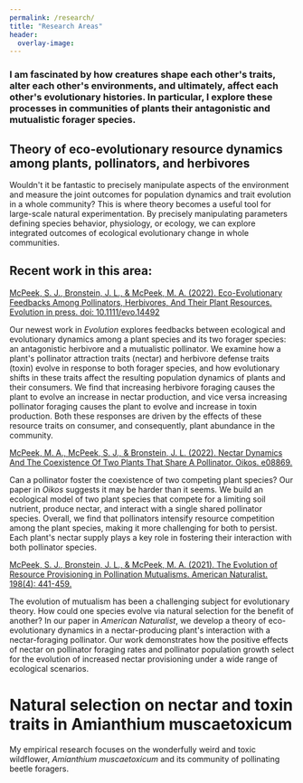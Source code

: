 ```yaml
---
permalink: /research/
title: "Research Areas"
header:
  overlay-image: 
---
```


### I am fascinated by how creatures shape each other's traits, alter each other's environments, and ultimately, affect each other's evolutionary histories. In particular, I explore these processes in communities of plants their antagonistic and mutualistic forager species.

## Theory of eco-evolutionary resource dynamics among plants, pollinators, and herbivores

Wouldn't it be fantastic to precisely manipulate aspects of the environment and measure the joint outcomes for population dynamics and trait evolution in a whole community? This is where theory becomes a useful tool for large-scale natural experimentation. By precisely manipulating parameters defining species behavior, physiology, or ecology, we can explore integrated outcomes of ecological evolutionary change in whole communities.

## Recent work in this area:

[McPeek, S. J., Bronstein, J. L., & McPeek, M. A. (2022). Eco-Evolutionary Feedbacks Among Pollinators, Herbivores, And Their Plant Resources. Evolution in press. doi: 10.1111/evo.14492](https://doi.org/10.1111/evo.14492)

Our newest work in <i>Evolution</i> explores feedbacks between ecological and evolutionary dynamics among a plant species and its two forager species: an antagonistic herbivore and a mutualistic pollinator. We examine how a plant's pollinator attraction traits (nectar) and herbivore defense traits (toxin) evolve in response to both forager species, and how evolutionary shifts in these traits affect the resulting population dynamics of plants and their consumers. We find that increasing herbivore foraging causes the plant to evolve an increase in nectar production, and vice versa increasing pollinator foraging causes the plant to evolve and increase in toxin production. Both these responses are driven by the effects of these resource traits on consumer, and consequently, plant abundance in the community.


[McPeek, M. A., McPeek, S. J., & Bronstein, J. L. (2022). Nectar Dynamics And The Coexistence Of Two Plants That Share A Pollinator. Oikos. e08869.](https://doi.org/10.1111/oik.08869)

Can a pollinator foster the coexistence of two competing plant species? Our paper in <i> Oikos </i> suggests it may be harder than it seems. We build an ecological model of two plant species that compete for a limiting soil nutrient, produce nectar, and interact with a single shared pollinator species. Overall, we find that pollinators intensify resource competition among the plant species, making it more challenging for both to persist. Each plant's nectar supply plays a key role in fostering their interaction with both pollinator species.


[McPeek, S. J., Bronstein, J. L., & McPeek, M. A. (2021). The Evolution of Resource Provisioning in Pollination Mutualisms. American Naturalist. 198(4): 441-459.](https://doi.org/10.1086/715746)

The evolution of mutualism has been a challenging subject for evolutionary theory. How could one species evolve via natural selection for the benefit of another? In our paper in <i> American Naturalist</i>, we develop a theory of eco-evolutionary dynamics in a nectar-producing plant's interaction with a nectar-foraging pollinator. Our work demonstrates how the positive effects of nectar on pollinator foraging rates and pollinator population growth select for the evolution of increased nectar provisioning under a wide range of ecological scenarios.

# Natural selection on nectar and toxin traits in Amianthium muscaetoxicum

My empirical research focuses on the wonderfully weird and toxic wildflower, <i>Amianthium muscaetoxicum</i> and its community of pollinating beetle foragers.
